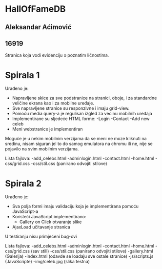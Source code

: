 # HallOfFameDB
## Aleksandar Aćimović
## 16919

Stranica koja vodi evidenciju o poznatim ličnostima.

# Spirala 1

Urađeno je:

- Napravljene skice za sve podstranice na stranici, oboje, i za standardne veličine ekrana kao i za mobilne uređaje.
- Sve napravljene stranice su responzivne i imaju grid-view.
- Pomoću media query-a je regulisan izgled za vecinu mobilnih uređaja
- Implementirane su sljedeće HTML forme:
    -Login
    -Contact
    -Add new celeb
- Meni webstranice je implementiran

Moguće je u nekim mobilnim verzijama da se meni ne moze kliknuti na sredinu, nisam siguran jel to do samog emulatora na chromu ili ne, nije se pojavilo na svim mobilnim verzijama.

Lista fajlova:
-add_celebs.html
-adminlogin.html
-contact.html
-home.html
-css/grid.css
-css/stil.css (panirano odvojiti stilove)
 
# Spirala 2

Urađeno je:
- Sva polja formi imaju validaciju koja je implementirana pomoću JavaScript-a
- Koristeći JavaScript implementirano:
    - Gallery on Click otvaranje slike
- AjaxLoad učitavanje stranica  

U testiranju nisu primjećeni bug-ovi

Lista fajlova:
-add_celebs.html
-adminlogin.html
-contact.html
-home.html
-css/grid.css (sav still)
-css/stil.css (panirano odvojiti stilove)
-gallery.html (Galerija)
-index.html (odavde se loadaju sve ostale stranice)
-js/scripts.js (JavaScripte)
-img/celeb.jpg (slika testna)
